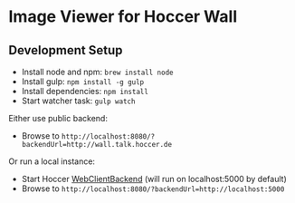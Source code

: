 # Image Viewer for Hoccer Wall

## Development Setup

* Install node and npm: `brew install node`
* Install gulp: `npm install -g gulp`
* Install dependencies: `npm install`
* Start watcher task: `gulp watch`

Either use public backend:

* Browse to `http://localhost:8080/?backendUrl=http://wall.talk.hoccer.de`

Or run a local instance:

* Start Hoccer [WebClientBackend](https://github.com/hoccer/hoccer-talk-spike/tree/develop/webclient-backend) (will run on localhost:5000 by default)
* Browse to `http://localhost:8080/?backendUrl=http://localhost:5000`
